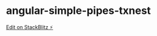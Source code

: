 # angular-simple-pipes-txnest

[Edit on StackBlitz ⚡️](https://stackblitz.com/edit/angular-simple-pipes-txnest)